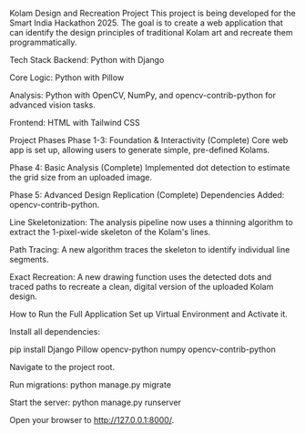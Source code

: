 Kolam Design and Recreation Project
This project is being developed for the Smart India Hackathon 2025. The goal is to create a web application that can identify the design principles of traditional Kolam art and recreate them programmatically.

Tech Stack
Backend: Python with Django

Core Logic: Python with Pillow

Analysis: Python with OpenCV, NumPy, and opencv-contrib-python for advanced vision tasks.

Frontend: HTML with Tailwind CSS

Project Phases
Phase 1-3: Foundation & Interactivity (Complete)
Core web app is set up, allowing users to generate simple, pre-defined Kolams.

Phase 4: Basic Analysis (Complete)
Implemented dot detection to estimate the grid size from an uploaded image.

Phase 5: Advanced Design Replication (Complete)
Dependencies Added: opencv-contrib-python.

Line Skeletonization: The analysis pipeline now uses a thinning algorithm to extract the 1-pixel-wide skeleton of the Kolam's lines.

Path Tracing: A new algorithm traces the skeleton to identify individual line segments.

Exact Recreation: A new drawing function uses the detected dots and traced paths to recreate a clean, digital version of the uploaded Kolam design.

How to Run the Full Application
Set up Virtual Environment and Activate it.

Install all dependencies:

pip install Django Pillow opencv-python numpy opencv-contrib-python

Navigate to the project root.

Run migrations: python manage.py migrate

Start the server: python manage.py runserver

Open your browser to http://127.0.0.1:8000/.
